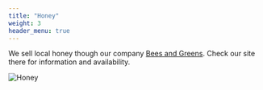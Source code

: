 ```yaml
---
title: "Honey"
weight: 3
header_menu: true
---
```

We sell local honey though our company [Bees and Greens](https://beesandgreens.com). Check our site there for information and availability.

![Honey](images/honey.jpg)